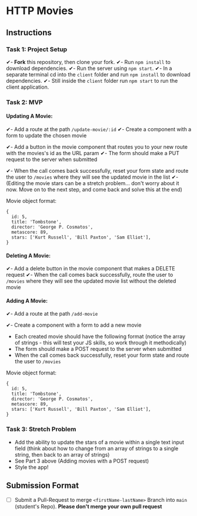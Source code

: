 # HTTP Movies

## Instructions

### Task 1: Project Setup

✔- **Fork** this repository, then clone your fork.
✔- Run `npm install` to download dependencies.
✔- Run the server using `npm start`.
✔- In a separate terminal cd into the `client` folder and run `npm install` to download dependencies.
✔- Still inside the `client` folder run `npm start` to run the client application.

### Task 2: MVP

#### Updating A Movie:

✔- Add a route at the path `/update-movie/:id`
✔- Create a component with a form to update the chosen movie

✔- Add a button in the movie component that routes you to your new route with the movies's id as the URL param
✔- The form should make a PUT request to the server when submitted

✔- When the call comes back successfully, reset your form state and route the user to `/movies` where they will see the updated movie in the list
✔- (Editing the movie stars can be a stretch problem... don't worry about it now. Move on to the next step, and come back and solve this at the end)

Movie object format:

```
{
  id: 5,
  title: 'Tombstone',
  director: 'George P. Cosmatos',
  metascore: 89,
  stars: ['Kurt Russell', 'Bill Paxton', 'Sam Elliot'],
}
```

#### Deleting A Movie:

✔- Add a delete button in the movie component that makes a DELETE request
✔- When the call comes back successfully, route the user to `/movies` where they will see the updated movie list without the deleted movie

#### Adding A Movie:

✔- Add a route at the path `/add-movie`

✔- Create a component with a form to add a new movie

- Each created movie should have the following format (notice the array of strings - this will test your JS skills, so work through it methodically)
- The form should make a POST request to the server when submitted
- When the call comes back successfully, reset your form state and route the user to `/movies`

Movie object format:

```
{
  id: 5,
  title: 'Tombstone',
  director: 'George P. Cosmatos',
  metascore: 89,
  stars: ['Kurt Russell', 'Bill Paxton', 'Sam Elliot'],
}
```

### Task 3: Stretch Problem

- Add the ability to update the stars of a movie within a single text input field (think about how to change from an array of strings to a single string, then back to an array of strings)
- See Part 3 above (Adding movies with a POST request)
- Style the app!

## Submission Format

- [ ] Submit a Pull-Request to merge `<firstName-lastName>` Branch into `main` (student's Repo). **Please don't merge your own pull request**
